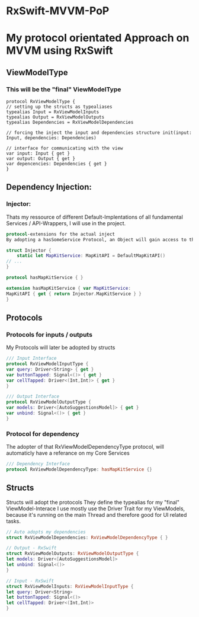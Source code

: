 # RxSwift-MVVM-PoP
# My protocol orientated Approach on MVVM using RxSwift

## ViewModelType
### This will be the "final" ViewModelType
```
protocol RxViewModelType {
// setting up the structs as typealiases 
typealias Input = RxViewModelInputs
typealias Output = RxViewModelOutputs
typealias Dependencies = RxViewModelDependencies

// forcing the inject the input and dependencies structure init(input: Input, dependencies: Dependencies)

// interface for communicating with the view
var input: Input { get }
var output: Output { get }
var depencencies: Dependencies { get }
}
```

## Dependency Injection: 

### Injector:
Thats my ressource of  different Default-Implentations of all fundamental Services / API-Wrappers, I will use in the project.

``` swift
protocol-extensions for the actual inject
By adopting a hasSomeService Protocol, an Object will gain access to the default Implementations described above.

struct Injector {
	static let MapKitService: MapKitAPI = DefaultMapKitAPI()
// ...
}

protocol hasMapKitService { }

extension hasMapKitService { var MapKitService: 
MapKitAPI { get { return Injector.MapKitService } } 
}
```

## Protocols
### Protocols for inputs / outputs
My Protocols will later be adopted by structs

``` swift
/// Input Interface
protocol RxViewModelInputType {
var query: Driver<String> { get }
var buttonTapped: Signal<()> { get }
var cellTapped: Driver<(Int,Int)> { get }
} 

/// Output Interface
protocol RxViewModelOutputType {
var models: Driver<[AutoSuggestionsModel]> { get }
var unbind: Signal<()> { get }
}
```

### Protocol for dependency
The adopter of that RxViewModelDependencyType protocol, will automaticly have a referance on my Core Services

``` swift
/// Dependency Interface
protocol RxViewModelDependencyType: hasMapKitService {}
```

## Structs
Structs will adopt the protocols
They define the typealias for my "final" ViewModel-Interace
I use mostly use the Driver Trait for my ViewModels, because it's running on the main Thread and therefore good 
for UI related tasks.

``` swift
// Auto adopts my dependencies
struct RxViewModelDependencies: RxViewModelDependencyType { }

// Output - RxSwift
struct RxViewModelOutputs: RxViewModelOutputType {
let models: Driver<[AutoSuggestionsModel]>
let unbind: Signal<()>
}

// Input - RxSwift
struct RxViewModelInputs: RxViewModelInputType {
let query: Driver<String>
let buttonTapped: Signal<()>
let cellTapped: Driver<(Int,Int)>
}
```
